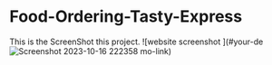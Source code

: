 # Food-Ordering-Tasty-Express

This is the ScreenShot this project.
![website screenshot ](#your-de![Screenshot 2023-10-16 222358](https://github.com/Sidhant-gupta07/Food-Ordering-Tasty-Express/assets/133968577/0eb01869-3433-41df-8df8-cb73f39a3904) mo-link)

